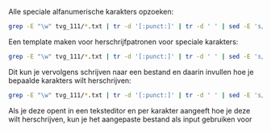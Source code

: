

Alle speciale alfanumerische karakters opzoeken:

```bash
grep -E "\w" tvg_111/*.txt | tr -d '[:punct:]' | tr -d ' ' | sed -E 's/[A-Za-z0-9]//g' | sed -E 's/(.)/\1 /g' | tr ' ' '\n' | grep -E "\w" | sort | uniq -c | sort -g
```

Een template maken voor herschrijfpatronen voor speciale karakters:

```bash
grep -E "\w" tvg_111/*.txt | tr -d '[:punct:]' | tr -d ' ' | sed -E 's/[A-Za-z0-9]//g' | sed -E 's/(.)/\1 /g' | tr ' ' '\n' | grep -E "\w" | sort | uniq | sort | awk '{print "s/" $1 "//g"}'
```

Dit kun je vervolgens schrijven naar een bestand en daarin invullen hoe je bepaalde karakters wilt herschrijven:

```bash
grep -E "\w" tvg_111/*.txt | tr -d '[:punct:]' | tr -d ' ' | sed -E 's/[A-Za-z0-9]//g' | sed -E 's/(.)/\1 /g' | tr ' ' '\n' | grep -E "\w" | sort | uniq | sort | awk '{print "s/" $1 "//g"}' > tvg_herschrijfpatronen.txt
```

Als je deze opent in een teksteditor en per karakter aangeeft hoe je deze wilt herschrijven, kun je het aangepaste bestand als input gebruiken voor 

